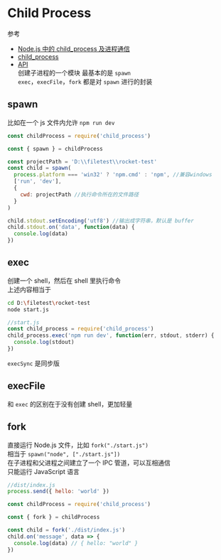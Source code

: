 # Child Process

参考

- [Node.js 中的 child_process 及进程通信](https://www.byvoid.com/zhs/blog/node-child-process-ipc)
- [child_process](https://github.com/chyingp/nodejs-learning-guide/blob/master/%E6%A8%A1%E5%9D%97/child_process.md)
- [API](https://nodejs.org/api/child_process.html)  
  创建子进程的一个模块
  最基本的是 `spawn`  
  `exec`，`execFile`，`fork` 都是对 `spawn` 进行的封装

## spawn

比如在一个 js 文件内允许 `npm run dev`

```js
const childProcess = require('child_process')

const { spawn } = childProcess

const projectPath = 'D:\\filetest\\rocket-test'
const child = spawn(
  process.platform === 'win32' ? 'npm.cmd' : 'npm', //兼容windows
  ['run', 'dev'],
  {
    cwd: projectPath //执行命令所在的文件路径
  }
)

child.stdout.setEncoding('utf8') //输出成字符串，默认是 buffer
child.stdout.on('data', function(data) {
  console.log(data)
})
```

## exec

创建一个 shell，然后在 shell 里执行命令  
上述内容相当于

```bash
cd D:\filetest\rocket-test
node start.js
```

```js
//start.js
const child_process = require('child_process')
child_process.exec('npm run dev', function(err, stdout, stderr) {
  console.log(stdout)
})
```

`execSync` 是同步版

## execFile

和 `exec` 的区别在于没有创建 shell，更加轻量

## fork

直接运行 Node.js 文件，比如 `fork("./start.js")`  
相当于 `spawn("node", ["./start.js"])`  
在子进程和父进程之间建立了一个 IPC 管道，可以互相通信  
只能运行 JavaScript 语言

```js
//dist/index.js
process.send({ hello: 'world' })
```

```js
const childProcess = require('child_process')

const { fork } = childProcess

const child = fork('./dist/index.js')
child.on('message', data => {
  console.log(data) // { hello: "world" }
})
```
